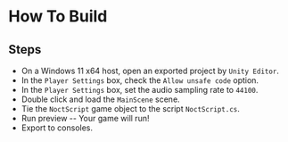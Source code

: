 How To Build
============

## Steps

* On a Windows 11 x64 host, open an exported project by `Unity Editor`.
* In the `Player Settings` box, check the `Allow unsafe code` option.
* In the `Player Settings` box, set the audio sampling rate to `44100`.
* Double click and load the `MainScene` scene.
* Tie the `NoctScript` game object to the script `NoctScript.cs`.
* Run preview -- Your game will run!
* Export to consoles.
